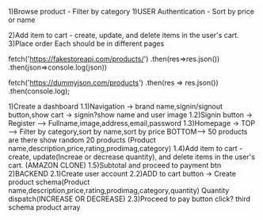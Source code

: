 1)Browse product - Filter by category                             1)USER Authentication
		 - Sort by price or name

2)Add item to cart - create, update, and delete items in the user's cart.
3)Place order
Each should be in different pages

fetch('https://fakestoreapi.com/products/')
            .then(res=>res.json())
            .then(json=>console.log(json))

fetch('https://dummyjson.com/products')
.then(res => res.json())
.then(console.log);

1)Create a dashboard
  1.1)Navigation -> brand name,signin/signout button,show cart -> signin?show name and user image
  1.2)Signin button -> Register --> Fullname,image,address,email,password
  1.3)Homepage -> TOP --> Filter by category,sort by name,sort by price
                  BOTTOM--> 50 products are there show random 20 products
                            (Product name,description,price,rating,prodimag,category)
  1.4)Add item to cart - create, update(Increae or decrease quantity), and delete items in the user's cart.
                         (AMAZON CLONE)
  1.5)Subtotal and proceed to payment btn
2)BACKEND
  2.1)Create user account
  2.2)ADD to cart button ->
        Create product schema(Product name,description,price,rating,prodimag,category,quantity)
        Quantity dispatch(INCREASE OR DECREASE)
  2.3)Proceed to pay button click? third schema product array
  

